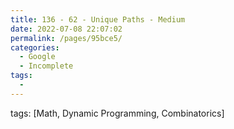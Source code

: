 ```yaml
---
title: 136 - 62 - Unique Paths - Medium
date: 2022-07-08 22:07:02
permalink: /pages/95bce5/
categories:
  - Google
  - Incomplete
tags:
  - 
---
```

tags: [Math, Dynamic Programming, Combinatorics]